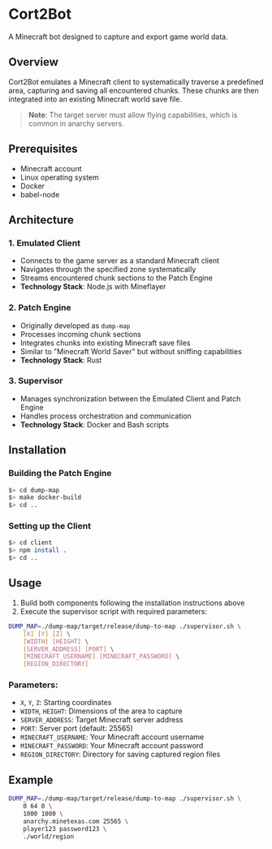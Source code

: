# Cort2Bot

A Minecraft bot designed to capture and export game world data.

## Overview

Cort2Bot emulates a Minecraft client to systematically traverse a predefined area, capturing and saving all encountered chunks. These chunks are then integrated into an existing Minecraft world save file.

> **Note**: The target server must allow flying capabilities, which is common in anarchy servers.

## Prerequisites

- Minecraft account
- Linux operating system
- Docker
- babel-node

## Architecture

### 1. Emulated Client
- Connects to the game server as a standard Minecraft client
- Navigates through the specified zone systematically
- Streams encountered chunk sections to the Patch Engine
- **Technology Stack**: Node.js with Mineflayer

### 2. Patch Engine
- Originally developed as `dump-map`
- Processes incoming chunk sections
- Integrates chunks into existing Minecraft save files
- Similar to "Minecraft World Saver" but without sniffing capabilities
- **Technology Stack**: Rust

### 3. Supervisor
- Manages synchronization between the Emulated Client and Patch Engine
- Handles process orchestration and communication
- **Technology Stack**: Docker and Bash scripts

## Installation

### Building the Patch Engine
```bash
$> cd dump-map
$> make docker-build
$> cd ..
```

### Setting up the Client
```bash
$> cd client
$> npm install .
$> cd ..
```

## Usage

1. Build both components following the installation instructions above
2. Execute the supervisor script with required parameters:

```bash
DUMP_MAP=./dump-map/target/release/dump-to-map ./supervisor.sh \
    [X] [Y] [Z] \
    [WIDTH] [HEIGHT] \
    [SERVER_ADDRESS] [PORT] \
    [MINECRAFT_USERNAME] [MINECRAFT_PASSWORD] \
    [REGION_DIRECTORY]
```

### Parameters:
- `X`, `Y`, `Z`: Starting coordinates
- `WIDTH`, `HEIGHT`: Dimensions of the area to capture
- `SERVER_ADDRESS`: Target Minecraft server address
- `PORT`: Server port (default: 25565)
- `MINECRAFT_USERNAME`: Your Minecraft account username
- `MINECRAFT_PASSWORD`: Your Minecraft account password
- `REGION_DIRECTORY`: Directory for saving captured region files

## Example
```bash
DUMP_MAP=./dump-map/target/release/dump-to-map ./supervisor.sh \
    0 64 0 \
    1000 1000 \
    anarchy.minetexas.com 25565 \
    player123 password123 \
    ./world/region
```
